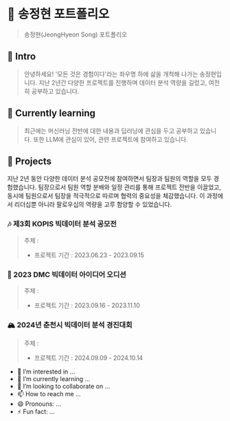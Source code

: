 # 📒 송정현 포트폴리오
> 송정현(JeongHyeon Song) 포트폴리오

## 👋 Intro
> 안녕하세요! '모든 것은 경험이다'라는 좌우명 하에 삶을 개척해 나가는 송정현입니다.
> 지난 2년간 다양한 프로젝트를 진행하며 데이터 분석 역량을 길렀고, 여전히 공부하고 있습니다.

## 🌱 Currently learning
> 최근에는 머신러닝 전반에 대한 내용과 딥러닝에 관심을 두고 공부하고 있습니다.
> 또한 LLM에 관심이 있어, 관련 프로젝트에 참여하고 있습니다.

## 🤝 Projects
지난 2년 동안 다양한 데이터 분석 공모전에 참여하면서 팀장과 팀원의 역할을 모두 경험했습니다. 팀장으로서 팀원 역할 분배와 일정 관리를 통해 프로젝트 전반을 이끌었고, 동시에 팀원으로서 팀장을 적극적으로 따르며 협력의 중요성을 체감했습니다. 
이 과정에서 리더십뿐 아니라 팔로우십의 역량을 고루 함양할 수 있었습니다.

### 🎶 제3회 KOPIS 빅데이터 분석 공모전
> 주제 :
> * 프로젝트 기간 : 2023.06.23 - 2023.09.15  

### 🏢 2023 DMC 빅데이터 아이디어 오디션
> 주제 :
> * 프로젝트 기간 : 2023.09.16 - 2023.11.10

### 🏔️ 2024년 춘천시 빅데이터 분석 경진대회
> 주제 :
> * 프로젝트 기간 : 2024.09.09 - 2024.10.14

- 👀 I’m interested in ...
- 🌱 I’m currently learning ...
- 💞️ I’m looking to collaborate on ...
- 📫 How to reach me ...
- 😄 Pronouns: ...
- ⚡ Fun fact: ...

<!---
Song-exp/Song-exp is a ✨ special ✨ repository because its `README.md` (this file) appears on your GitHub profile.
You can click the Preview link to take a look at your changes.
--->
